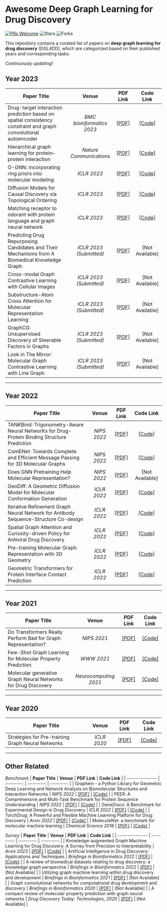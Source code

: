 # Awesome Deep Graph Learning for Drug Discovery
[![PRs Welcome](https://img.shields.io/badge/PRs-welcome-yellow.svg)](https://github.com/YuanchenBei/Awesome-Deep-Graph-Learning-for-Drug-Discovery) 
![Stars](https://img.shields.io/github/stars/YuanchenBei/Awesome-Deep-Graph-Learning-for-Drug-Discovery?color=green)  ![Forks](https://img.shields.io/github/forks/YuanchenBei/Awesome-Deep-Graph-Learning-for-Drug-Discovery?color=blue)

This repository contains a curated list of papers on **deep graph learning for drug discovery** (DGL4DD), which are categorized based on their published years and corresponding tasks.

*Continuously updating!*

 ## Year 2023
| **Paper Title** | **Venue** | **PDF Link** | **Code Link** |
| --------------- | :--------: | :--------: | :--------: | 
| Drug-target interaction prediction based on spatial consistency constraint and graph convolutional autoencoder | _BMC bioinformatics 2023_ | [[PDF]](https://bmcbioinformatics.biomedcentral.com/articles/10.1186/s12859-023-05275-3) | [[Code]](https://github.com/936773184/SDGAE) |
| Hierarchical graph learning for protein–protein interaction | _Nature Communications_ | [[PDF]](https://www.nature.com/articles/s41467-023-36736-1.pdf) | [[Code]](https://github.com/zqgao22/HIGH-PPI) |
| O-GNN: incorporating ring priors into molecular modeling | _ICLR 2023_ | [[PDF]](https://openreview.net/pdf?id=5cFfz6yMVPU) | [[Code]](https://github.com/O-GNN/O-GNN) |
| Diffusion Models for Causal Discovery via Topological Ordering | _ICLR 2023_ | [[PDF]](https://openreview.net/pdf?id=Idusfje4-Wq) | [[Code]](https://github.com/vios-s/DiffAN) |
| Matching receptor to odorant with protein language and graph neural network | _ICLR 2023_ | [[PDF]](https://openreview.net/pdf?id=q9VherQJd8_) | [[Code]](https://github.com/MatejHl/Receptor2Odorant) |
| Predicting Drug Repurposing Candidates and Their Mechanisms from A Biomedical Knowledge Graph | _ICLR 2023 (Submitted)_ | [[PDF]](https://openreview.net/pdf?id=YycrpoVQB4G) | [Not Available] |
| Cross-modal Graph Contrastive Learning with Cellular Images | _ICLR 2023 (Submitted)_ | [[PDF]](https://openreview.net/pdf?id=V_V53-WG9m6) | [Not Available] |
| Substructure-Atom Cross Attention for Molecular Representation Learning | _ICLR 2023 (Submitted)_ | [[PDF]](https://openreview.net/pdf?id=WFewvIEb0aT) | [Not Available] |
| GraphCG: Unsupervised Discovery of Steerable Factors in Graphs | _ICLR 2023 (Submitted)_ | [[PDF]](https://openreview.net/pdf?id=wUcNUTnOvq) | [Not Available] |
| Look in The Mirror: Molecular Graph Contrastive Learning with Line Graph | _ICLR 2023 (Submitted)_ | [[PDF]](https://openreview.net/pdf?id=pzH2Sltp2--) | [Not Available] |
----------

## Year 2022
| **Paper Title** | **Venue** | **PDF Link** | **Code Link** |
| --------------- | :--------: | :--------: | :--------: | 
| TANKBind: Trigonometry-Aware Neural NetworKs for Drug-Protein Binding Structure Prediction | _NIPS 2022_ | [[PDF]](https://papers.nips.cc/paper_files/paper/2022/file/2f89a23a19d1617e7fb16d4f7a049ce2-Paper-Conference.pdf) | [[Code]](https://github.com/luwei0917/TankBind) |
| ComENet: Towards Complete and Efficient Message Passing for 3D Molecular Graphs | _NIPS 2022_ | [[PDF]](https://papers.nips.cc/paper_files/paper/2022/file/0418973e545b932939302cb605d06f43-Paper-Conference.pdf) | [[Code]](https://github.com/divelab/DIG) |
| Does GNN Pretraining Help Molecular Representation? | _NIPS 2022_ | [[PDF]](https://papers.nips.cc/paper_files/paper/2022/file/4ec360efb3f52643ac43fda570ec0118-Paper-Conference.pdf) | [Not Available] |
| GeoDiff: A Geometric Diffusion Model for Molecular Conformation Generation | _ICLR 2022_ | [[PDF]](https://openreview.net/pdf?id=PzcvxEMzvQC) | [[Code]](https://github.com/MinkaiXu/GeoDiff) |
| Iterative Refinement Graph Neural Network for Antibody Sequence-Structure Co-design | _ICLR 2022_ | [[PDF]](https://openreview.net/pdf?id=LI2bhrE_2A) | [[Code]](https://github.com/wengong-jin/RefineGNN) | 
| Spatial Graph Attention and Curiosity-driven Policy for Antiviral Drug Discovery | _ICLR 2022_ |[[PDF]](https://openreview.net/pdf?id=kavTY__jxp) | [[Code]](https://github.com/yulun-rayn/DGAPN) |
| Pre-training Molecular Graph Representation with 3D Geometry | _ICLR 2022_ |[[PDF]](https://openreview.net/pdf?id=xQUe1pOKPam) | [[Code]](https://github.com/chao1224/GraphMVP) |
| Geometric Transformers for Protein Interface Contact Prediction | _ICLR 2022_ | [[PDF]](https://openreview.net/pdf?id=CS4463zx6Hi) | [[Code]](https://github.com/BioinfoMachineLearning/DeepInteract) |
----------


## Year 2021
| **Paper Title** | **Venue** | **PDF Link** | **Code Link** |
| --------------- | :--------: | :--------: | :--------: | 
| Do Transformers Really Perform Bad for Graph Representation? | _NIPS 2021_ | [[PDF]](https://arxiv.org/pdf/2106.05234.pdf) | [[Code]](https://github.com/Microsoft/Graphormer) |
| Few-Shot Graph Learning for Molecular Property Prediction | _WWW 2021_ | [[PDF]](https://dl.acm.org/doi/pdf/10.1145/3442381.3450112) | [[Code]](https://github.com/zhichunguo/Meta-MGNN) |
| Molecular generative Graph Neural Networks for Drug Discovery | _Neurocomputing 2021_ | [[PDF]](https://arxiv.org/pdf/2012.07397.pdf) | [[Code]](https://github.com/PietroMSB/MG2N2) |
----------


## Year 2020
| **Paper Title** | **Venue** | **PDF Link** | **Code Link** |
| --------------- | :--------: | :--------: | :--------: | 
| Strategies for Pre-training Graph Neural Networks | _ICLR 2020_ | [[PDF]](https://openreview.net/pdf?id=HJlWWJSFDH) | [[Code]](https://github.com/snap-stanford/pretrain-gnns) |
----------
 
 
## Other Related

*Benchmark*
| **Paper Title** | **Venue** | **PDF Link** | **Code Link** |
| --------------- | :--------: | :--------: | :--------: | 
| Graphein - a Python Library for Geometric Deep Learning and Network Analysis on Biomolecular Structures and Interaction Networks | _NIPS 2022_ | [[PDF]](https://papers.nips.cc/paper_files/paper/2022/file/ade039c1db0391106a3375bd2feb310a-Paper-Conference.pdf) | [[Code]](https://github.com/a-r-j/graphein) |
| PEER: A Comprehensive and Multi-Task Benchmark for Protein Sequence Understanding | _NIPS 2022_ | [[PDF]](https://proceedings.neurips.cc/paper_files/paper/2022/file/e467582d42d9c13fa9603df16f31de6d-Paper-Datasets_and_Benchmarks.pdf) | [[Code]](https://github.com/DeepGraphLearning/PEER_Benchmark) |
| GeneDisco: A Benchmark for Experimental Design in Drug Discovery | _ICLR 2022_ | [[PDF]](https://openreview.net/pdf?id=-w2oomO6qgc) | [[Code]](https://github.com/genedisco/genedisco) |
| TorchDrug: A Powerful and Flexible Machine Learning Platform for Drug Discovery | _Arxiv 2022_ | [[PDF]](https://arxiv.org/pdf/2202.08320.pdf) | [[Code]](https://github.com/DeepGraphLearning/torchdrug) |
| MoleculeNet: a benchmark for molecular machine learning | _Chemical Science 2018_ | [[PDF]](https://pubs.rsc.org/en/content/articlepdf/2018/sc/c7sc02664a) | [[Code]](https://github.com/deepchem/deepchem) |


*Survey*
| **Paper Title** | **Venue** | **PDF Link** | **Code Link** |
| --------------- | :--------: | :--------: | :--------: | 
| Knowledge-augmented Graph Machine Learning for Drug Discovery: A Survey from Precision to Interpretability | _Arxiv 2023_ | [[PDF]](https://arxiv.org/pdf/2302.08261.pdf) | [[Code]](https://github.com/zhiqiangzhongddu/Awesome-Knowledge-augmented-GML-for-Drug-Discovery) |
| Artificial Intelligence in Drug Discovery: Applications and Techniques | _Briefings in Bioinformatics 2022_ | [[PDF]](https://arxiv.org/pdf/2106.05386.pdf) | [[Code]](https://github.com/dengjianyuan/Survey_AI_Drug_Discovery) |
| A review of biomedical datasets relating to drug discovery: a knowledge graph perspective | _Briefings in Bioinformatics 2022_ | [[PDF]](https://academic.oup.com/bib/article-abstract/23/6/bbac404/6712301) | [Not Available] |
| Utilizing graph machine learning within drug discovery and development | _Briefings in Bioinformatics 2021_ | [[PDF]](https://academic.oup.com/bib/article/22/6/bbab159/6278145) | [Not Available] |
| Graph convolutional networks for computational drug development and discovery | _Briefings in Bioinformatics 2020_ | [[PDF]](https://www.sciencedirect.com/science/article/pii/S1740674920300305) | [Not Available] |
| A compact review of molecular property prediction with graph neural networks | _Drug Discovery Today: Technologies, 2020_ | [[PDF]](https://academic.oup.com/bib/article/21/3/919/5498046) | [Not Available] |

